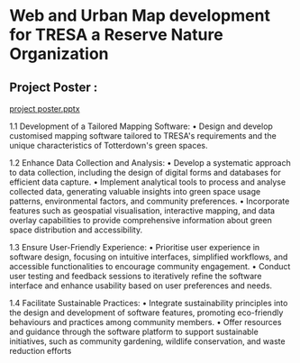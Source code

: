 # Web and Urban Map development for TRESA a Reserve Nature Organization

## Project Poster :

[project poster.pptx](https://github.com/user-attachments/files/16838259/project.poster.pptx)


1.1 Development of a Tailored Mapping Software:
• Design and develop customised mapping software tailored to TRESA's requirements and
the unique characteristics of Totterdown's green spaces.

1.2 Enhance Data Collection and Analysis:
• Develop a systematic approach to data collection, including the design of digital forms and
databases for efficient data capture.
• Implement analytical tools to process and analyse collected data, generating valuable
insights into green space usage patterns, environmental factors, and community
preferences.
• Incorporate features such as geospatial visualisation, interactive mapping, and data
overlay capabilities to provide comprehensive information about green space distribution
and accessibility.

1.3 Ensure User-Friendly Experience:
• Prioritise user experience in software design, focusing on intuitive interfaces, simplified
workflows, and accessible functionalities to encourage community engagement.
• Conduct user testing and feedback sessions to iteratively refine the software interface and
enhance usability based on user preferences and needs.

1.4 Facilitate Sustainable Practices:
• Integrate sustainability principles into the design and development of software features,
promoting eco-friendly behaviours and practices among community members.
• Offer resources and guidance through the software platform to support sustainable
initiatives, such as community gardening, wildlife conservation, and waste reduction
efforts
